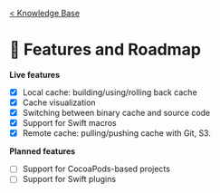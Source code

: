[< Knowledge Base](README.md)

# 📌 Features and Roadmap

**Live features**
- [x] Local cache: building/using/rolling back cache
- [x] Cache visualization
- [x] Switching between binary cache and source code
- [x] Support for Swift macros
- [x] Remote cache: pulling/pushing cache with Git, S3.

**Planned features**
- [ ] Support for CocoaPods-based projects
- [ ] Support for Swift plugins
